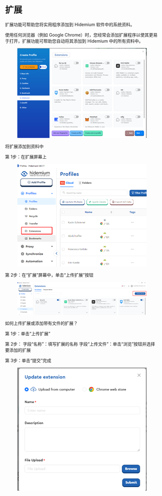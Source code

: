 # 扩展

扩展功能可帮助您将实用程序添加到 Hidemium 软件中的系统资料。

使用任何浏览器（例如 Google Chrome）时，您经常会添加扩展程序以使其更易于打开，扩展功能可帮助您自动将其添加到 Hidemium 中的所有资料中。

<figure><img src="../.gitbook/assets/image (5) (1) (1) (1) (1) (1) (1) (1) (1) (1).png" alt=""><figcaption></figcaption></figure>

将扩展添加到资料中&#x20;

第 1步：在扩展屏幕上

<figure><img src="../.gitbook/assets/image (6) (1) (1) (1) (1) (1) (1) (1) (1).png" alt=""><figcaption></figcaption></figure>

第 2步：在“扩展”屏幕中，单击“上传扩展”按钮

<figure><img src="../.gitbook/assets/image (7) (1) (1) (1) (1) (1) (1) (1).png" alt=""><figcaption></figcaption></figure>

如何上传扩展或添加带有文件的扩展？

&#x20;第 1步：单击“上传扩展”&#x20;

第 2步： 字段“名称”：填写扩展的名称 字段“上传文件”：单击“浏览”按钮并选择要添加的扩展&#x20;

第 3步：单击“提交”完成

<figure><img src="../.gitbook/assets/image (8) (1) (1) (1) (1) (1) (1).png" alt=""><figcaption></figcaption></figure>
